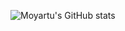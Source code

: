![Moyartu's GitHub stats](https://github-readme-stats.vercel.app/api?username=moyartumanley&show_icons=true&theme=dark&show=reviews,discussions_started,discussions_answered,prs_merged,prs_merged_percentage&bg_color=00000000)

<!--
**moyartumanley/moyartumanley** is a ✨ _special_ ✨ repository because its `README.md` (this file) appears on your GitHub profile.

Here are some ideas to get you started:

- 🔭 I’m currently working on ...
- 🌱 I’m currently learning ...
- 👯 I’m looking to collaborate on ...
- 🤔 I’m looking for help with ...
- 💬 Ask me about ...
- 📫 How to reach me: ...
- 😄 Pronouns: ...
- ⚡ Fun fact: ...
-->

